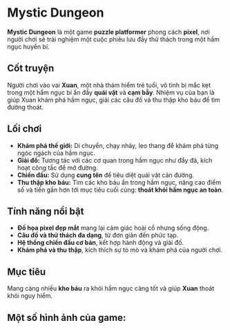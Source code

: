 # Mystic Dungeon

**Mystic Dungeon** là một game **puzzle platformer** phong cách **pixel**, nơi người chơi sẽ trải nghiệm một cuộc phiêu lưu đầy thử thách trong một hầm ngục huyền bí.

## Cốt truyện
Người chơi vào vai **Xuan**, một nhà thám hiểm trẻ tuổi, vô tình bị mắc kẹt trong một hầm ngục bí ẩn đầy **quái vật** và **cạm bẫy**. Nhiệm vụ của bạn là giúp Xuan khám phá hầm ngục, giải các câu đố và thu thập kho báu để tìm đường thoát.

## Lối chơi
- **Khám phá thế giới:** Di chuyển, chạy nhảy, leo thang để khám phá từng ngóc ngách của hầm ngục.
- **Giải đố:** Tương tác với các cơ quan trong hầm ngục như đẩy đá, kích hoạt công tắc để mở đường.
- **Chiến đấu:** Sử dụng **cung tên** để tiêu diệt quái vật cản đường.
- **Thu thập kho báu:** Tìm các kho báu ẩn trong hầm ngục, nâng cao điểm số và tiến gần hơn tới mục tiêu cuối cùng: **thoát khỏi hầm ngục an toàn**.

## Tính năng nổi bật
- **Đồ họa pixel đẹp mắt** mang lại cảm giác hoài cổ nhưng sống động.
- **Câu đố và thử thách đa dạng**, từ đơn giản đến phức tạp.
- **Hệ thống chiến đấu cơ bản**, kết hợp hành động và giải đố.
- **Khám phá và thu thập**, kích thích sự tò mò và khám phá của người chơi.

## Mục tiêu
Mang càng nhiều **kho báu** ra khỏi hầm ngục càng tốt và giúp **Xuan** thoát khỏi nguy hiểm.

## Một số hình ảnh của game:



